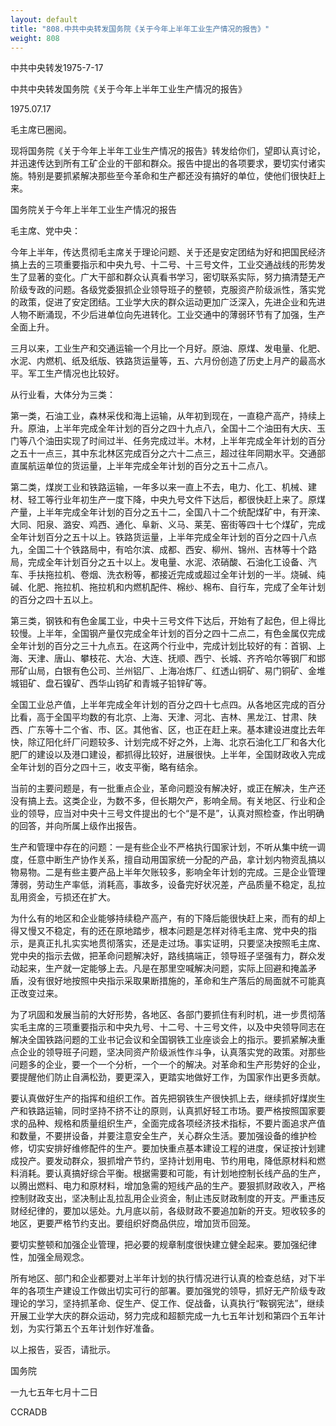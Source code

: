 ```yaml
---
layout: default
title: "808.中共中央转发国务院《关于今年上半年工业生产情况的报告》"
weight: 808
---
```


中共中央转发1975-7-17

中共中央转发国务院《关于今年上半年工业生产情况的报告》

1975.07.17

毛主席已圈阅。

现将国务院《关于今年上半年工业生产情况的报告》转发给你们，望即认真讨论，并迅速传达到所有工矿企业的干部和群众。报告中提出的各项要求，要切实付诸实施。特别是要抓紧解决那些至今革命和生产都还没有搞好的单位，使他们很快赶上来。

国务院关于今年上半年工业生产情况的报告

毛主席、党中央：

今年上半年，传达贯彻毛主席关于理论问题、关于还是安定团结为好和把国民经济搞上去的三项重要指示和中央九号、十二号、十三号文件，工业交通战线的形势发生了显著的变化。广大干部和群众认真看书学习，密切联系实际，努力搞清楚无产阶级专政的问题。各级党委狠抓企业领导班子的整顿，克服资产阶级派性，落实党的政策，促进了安定团结。工业学大庆的群众运动更加广泛深入，先进企业和先进人物不断涌现，不少后进单位向先进转化。工业交通中的薄弱环节有了加强，生产全面上升。

三月以来，工业生产和交通运输一个月比一个月好。原油、原煤、发电量、化肥、水泥、内燃机、纸及纸版、铁路货运量等，五、六月份创造了历史上月产的最高水平。军工生产情况也比较好。

从行业看，大体分为三类：

第一类，石油工业，森林采伐和海上运输，从年初到现在，一直稳产高产，持续上升。原油，上半年完成全年计划的百分之四十九点八，全国十二个油田有大庆、玉门等八个油田实现了时间过半、任务完成过半。木材，上半年完成全年计划的百分之五十一点三，其中东北林区完成百分之六十二点三，超过往年同期水平。交通部直属航运单位的货运量，上半年完成全年计划的百分之五十二点八。

第二类，煤炭工业和铁路运输，一年多以来一直上不去，电力、化工、机械、建材、轻工等行业年初生产一度下降，中央九号文件下达后，都很快赶上来了。原煤产量，上半年完成全年计划的百分之五十二，全国八十二个统配煤矿中，有开滦、大同、阳泉、潞安、鸡西、通化、阜新、义马、莱芜、窑街等四十七个煤矿，完成全年计划百分之五十以上。铁路货运量，上半年完成全年计划的百分之四十八点九，全国二十个铁路局中，有哈尔滨、成都、西安、柳州、锦州、吉林等十个路局，完成全年计划百分之五十以上。发电量、水泥、浓硝酸、石油化工设备、汽车、手扶拖拉机、卷烟、洗衣粉等，都接近完成或超过全年计划的一半。烧碱、纯碱、化肥、拖拉机、拖拉机和内燃机配件、棉纱、棉布、自行车，完成了全年计划的百分之四十五以上。

第三类，钢铁和有色金属工业，中央十三号文件下达后，开始有了起色，但上得比较慢。上半年，全国钢产量仅完成全年计划的百分之四十二点二，有色金属仅完成全年计划的百分之三十九点五。在这两个行业中，完成计划比较好的有：首钢、上海、天津、唐山、攀枝花、大冶、大连、抚顺、西宁、长城、齐齐哈尔等钢厂和邯邢矿山局，白银有色公司、兰州铝厂、上海冶炼厂、红透山铜矿、易门铜矿、金堆城钼矿、盘石镍矿、西华山钨矿和青城子铅锌矿等。

全国工业总产值，上半年完成全年计划的百分之四十七点四。从各地区完成的百分比看，高于全国平均数的有北京、上海、天津、河北、吉林、黑龙江、甘肃、陕西、广东等十二个省、市、区。其他省、区，也正在赶上来。基本建设进度比去年快，除辽阳化纤厂问题较多、计划完成不好之外，上海、北京石油化工厂和各大化肥厂的建设以及港口建设，都抓得比较好，进展很快。上半年，全国财政收入完成全年计划的百分之四十三，收支平衡，略有结余。

当前的主要问题是，有一批重点企业，革命问题没有解决好，或正在解决，生产还没有搞上去。这类企业，为数不多，但长期欠产，影响全局。有关地区、行业和企业的领导，应当对中央十三号文件提出的七个“是不是”，认真对照检查，作出明确的回答，并向所属上级作出报告。

生产和管理中存在的问题：一是有些企业不严格执行国家计划，不听从集中统一调度，任意中断生产协作关系，擅自动用国家统一分配的产品，拿计划内物资乱搞以物易物。二是有些主要产品上半年欠账较多，影响全年计划的完成。三是企业管理薄弱，劳动生产率低，消耗高，事故多，设备完好状况差，产品质量不稳定，乱拉乱用资金，亏损还在扩大。

为什么有的地区和企业能够持续稳产高产，有的下降后能很快赶上来，而有的却上得又慢又不稳定，有的还在原地踏步，根本问题是怎样对待毛主席、党中央的指示，是真正扎扎实实地贯彻落实，还是走过场。事实证明，只要坚决按照毛主席、党中央的指示去做，把革命问题解决好，路线搞端正，领导班子坚强有力，群众发动起来，生产就一定能够上去。凡是在那里空喊解决问题，实际上回避和掩盖矛盾，没有很好地按照中央指示采取果断措施的，革命和生产落后的局面就不可能真正改变过来。

为了巩固和发展当前的大好形势，各地区、各部门要抓住有利时机，进一步贯彻落实毛主席的三项重要指示和中央九号、十二号、十三号文件，以及中央领导同志在解决全国铁路问题的工业书记会议和全国钢铁工业座谈会上的指示。要抓紧解决重点企业的领导班子问题，坚决同资产阶级派性作斗争，认真落实党的政策。对那些问题多的企业，要一个一个分析，一个一个的解决。对革命和生产形势好的企业，要提醒他们防止自满松劲，要更深入，更踏实地做好工作，为国家作出更多贡献。

要认真做好生产的指挥和组织工作。首先把钢铁生产很快抓上去，继续抓好煤炭生产和铁路运输，同时坚持不挤不让的原则，认真抓好轻工市场。要严格按照国家要求的品种、规格和质量组织生产，全面完成各项经济技术指标，不要片面追求产值和数量，不要拼设备，并要注意安全生产，关心群众生活。要加强设备的维护检修，切实安排好维修配件的生产。要加快重点基本建设工程的进度，保证按计划建成投产。要发动群众，狠抓增产节约，坚持计划用电、节约用电，降低原材料和燃料消耗。要认真搞好综合平衡。根据需要和可能，有计划地控制长线产品的生产，以腾出燃料、电力和原材料，增加急需的短线产品的生产。要狠抓财政收入，严格控制财政支出，坚决制止乱拉乱用企业资金，制止违反财政制度的开支。严重违反财经纪律的，要加以惩处。九月底以前，各级财政不要追加新的开支。短收较多的地区，更要严格节约支出。要组织好商品供应，增加货币回笼。

要切实整顿和加强企业管理，把必要的规章制度很快建立健全起来。要加强纪律性，加强全局观念。

所有地区、部门和企业都要对上半年计划的执行情况进行认真的检查总结，对下半年的各项生产建设工作做出切实可行的部署。要加强党的领导，抓好无产阶级专政理论的学习，坚持抓革命、促生产、促工作、促战备，认真执行“鞍钢宪法”，继续开展工业学大庆的群众运动，努力完成和超额完成一九七五年计划和第四个五年计划，为实行第五个五年计划作好准备。

以上报告，妥否，请批示。

国务院

一九七五年七月十二日

CCRADB


